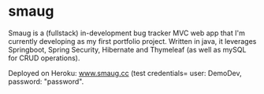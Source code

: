 # smaug

Smaug is a (fullstack) in-development bug tracker MVC web app that I'm currently developing as my first portfolio project. Written in java, it leverages Springboot, Spring Security, Hibernate and Thymeleaf (as well as mySQL for CRUD operations).


Deployed on Heroku:
www.smaug.cc
(test credentials= user: DemoDev, password: "password".
